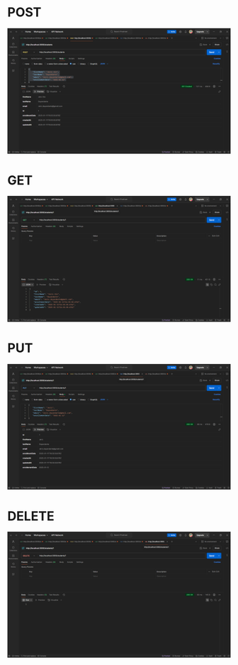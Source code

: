 # POST
<p align="center">
  <a href="#" target="blank"><img src="./API Docs/Screenshot 2025-01-12 012211.png" /></a>
</p>

# GET
<p align="center">
  <a href="#" target="blank"><img src="./API Docs/Screenshot 2025-01-12 012222.png" /></a>
</p>

# PUT
<p align="center">
  <a href="#" target="blank"><img src="./API Docs/Screenshot 2025-01-12 012228.png" /></a>
</p>

# DELETE
<p align="center">
  <a href="#" target="blank"><img src="./API Docs/Screenshot 2025-01-12 012236.png" /></a>
</p>



